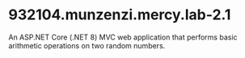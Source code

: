 # 932104.munzenzi.mercy.lab-2.1
An ASP.NET Core (.NET 8) MVC web application that performs basic arithmetic operations on two random numbers.
